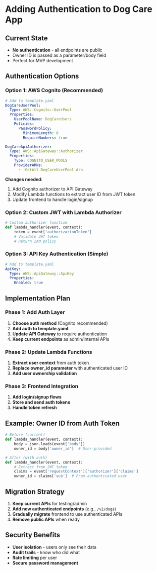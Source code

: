 # Adding Authentication to Dog Care App

## Current State
- **No authentication** - all endpoints are public
- Owner ID is passed as a parameter/body field
- Perfect for MVP development

## Authentication Options

### Option 1: AWS Cognito (Recommended)
```yaml
# Add to template.yaml
DogCareUserPool:
  Type: AWS::Cognito::UserPool
  Properties:
    UserPoolName: DogCareUsers
    Policies:
      PasswordPolicy:
        MinimumLength: 8
        RequireNumbers: true

DogCareApiAuthorizer:
  Type: AWS::ApiGateway::Authorizer
  Properties:
    Type: COGNITO_USER_POOLS
    ProviderARNs:
      - !GetAtt DogCareUserPool.Arn
```

**Changes needed:**
1. Add Cognito authorizer to API Gateway
2. Modify Lambda functions to extract user ID from JWT token
3. Update frontend to handle login/signup

### Option 2: Custom JWT with Lambda Authorizer
```python
# Custom authorizer function
def lambda_handler(event, context):
    token = event['authorizationToken']
    # Validate JWT token
    # Return IAM policy
```

### Option 3: API Key Authentication (Simple)
```yaml
# Add to template.yaml
ApiKey:
  Type: AWS::ApiGateway::ApiKey
  Properties:
    Enabled: true
```

## Implementation Plan

### Phase 1: Add Auth Layer
1. **Choose auth method** (Cognito recommended)
2. **Add auth to template.yaml**
3. **Update API Gateway** to require authentication
4. **Keep current endpoints** as admin/internal APIs

### Phase 2: Update Lambda Functions
1. **Extract user context** from auth token
2. **Replace owner_id parameter** with authenticated user ID
3. **Add user ownership validation**

### Phase 3: Frontend Integration
1. **Add login/signup flows**
2. **Store and send auth tokens**
3. **Handle token refresh**

## Example: Owner ID from Auth Token
```python
# Before (current)
def lambda_handler(event, context):
    body = json.loads(event['body'])
    owner_id = body['owner_id']  # User-provided

# After (with auth)
def lambda_handler(event, context):
    # Extract from JWT token
    claims = event['requestContext']['authorizer']['claims']
    owner_id = claims['sub']  # From authenticated user
```

## Migration Strategy
1. **Keep current APIs** for testing/admin
2. **Add new authenticated endpoints** (e.g., `/v2/dogs`)
3. **Gradually migrate** frontend to use authenticated APIs
4. **Remove public APIs** when ready

## Security Benefits
- **User isolation** - users only see their data
- **Audit trails** - know who did what
- **Rate limiting** per user
- **Secure password management**